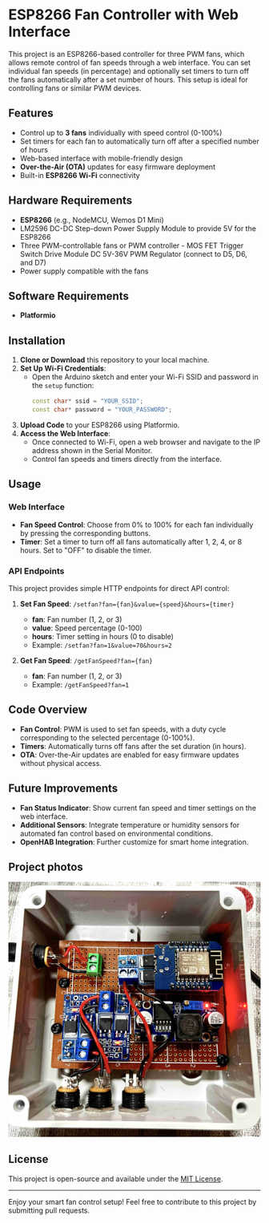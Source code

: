 # ESP8266 Fan Controller with Web Interface

This project is an ESP8266-based controller for three PWM fans, which allows remote control of fan speeds through a web interface. You can set individual fan speeds (in percentage) and optionally set timers to turn off the fans automatically after a set number of hours. This setup is ideal for controlling fans or similar PWM devices.

## Features

- Control up to **3 fans** individually with speed control (0-100%)
- Set timers for each fan to automatically turn off after a specified number of hours
- Web-based interface with mobile-friendly design
- **Over-the-Air (OTA)** updates for easy firmware deployment
- Built-in **ESP8266 Wi-Fi** connectivity

## Hardware Requirements

- **ESP8266** (e.g., NodeMCU, Wemos D1 Mini)
- LM2596 DC-DC Step-down Power Supply Module to provide 5V for the ESP8266
- Three PWM-controllable fans or PWM controller - MOS FET Trigger Switch Drive Module DC 5V-36V PWM Regulator (connect to D5, D6, and D7)
- Power supply compatible with the fans

## Software Requirements

- **Platformio**

## Installation

1. **Clone or Download** this repository to your local machine.
2. **Set Up Wi-Fi Credentials**:
   - Open the Arduino sketch and enter your Wi-Fi SSID and password in the `setup` function:
     ```cpp
     const char* ssid = "YOUR_SSID";
     const char* password = "YOUR_PASSWORD";
     ```
3. **Upload Code** to your ESP8266 using Platformio.
5. **Access the Web Interface**:
   - Once connected to Wi-Fi, open a web browser and navigate to the IP address shown in the Serial Monitor.
   - Control fan speeds and timers directly from the interface.

## Usage

### Web Interface

- **Fan Speed Control**: Choose from 0% to 100% for each fan individually by pressing the corresponding buttons.
- **Timer**: Set a timer to turn off all fans automatically after 1, 2, 4, or 8 hours. Set to "OFF" to disable the timer.

### API Endpoints

This project provides simple HTTP endpoints for direct API control:

1. **Set Fan Speed**: `/setfan?fan={fan}&value={speed}&hours={timer}`
   - **fan**: Fan number (1, 2, or 3)
   - **value**: Speed percentage (0-100)
   - **hours**: Timer setting in hours (0 to disable)
   - Example: `/setfan?fan=1&value=70&hours=2`

2. **Get Fan Speed**: `/getFanSpeed?fan={fan}`
   - **fan**: Fan number (1, 2, or 3)
   - Example: `/getFanSpeed?fan=1`

## Code Overview

- **Fan Control**: PWM is used to set fan speeds, with a duty cycle corresponding to the selected percentage (0-100%).
- **Timers**: Automatically turns off fans after the set duration (in hours).
- **OTA**: Over-the-Air updates are enabled for easy firmware updates without physical access.

## Future Improvements

- **Fan Status Indicator**: Show current fan speed and timer settings on the web interface.
- **Additional Sensors**: Integrate temperature or humidity sensors for automated fan control based on environmental conditions.
- **OpenHAB Integration**: Further customize for smart home integration.

## Project photos

![Inside](https://github.com/VorosEgyes/vents/blob/main/pictures/inside.jpg)


## License

This project is open-source and available under the [MIT License](LICENSE).

---

Enjoy your smart fan control setup! Feel free to contribute to this project by submitting pull requests.
